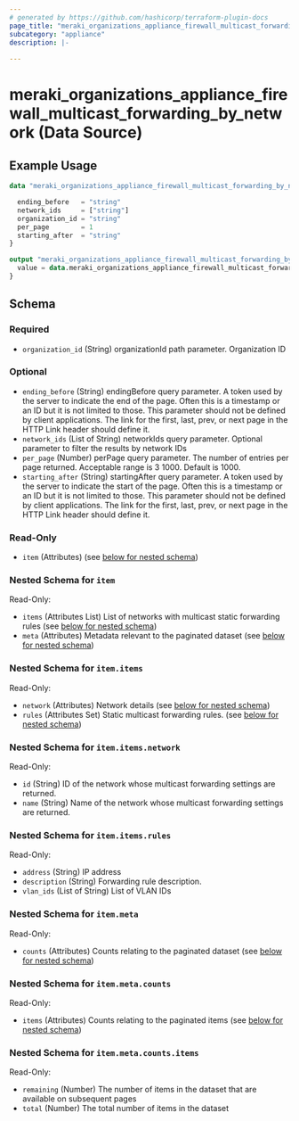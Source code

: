 ```yaml
---
# generated by https://github.com/hashicorp/terraform-plugin-docs
page_title: "meraki_organizations_appliance_firewall_multicast_forwarding_by_network Data Source - terraform-provider-meraki"
subcategory: "appliance"
description: |-
  
---
```


# meraki_organizations_appliance_firewall_multicast_forwarding_by_network (Data Source)



## Example Usage

```terraform
data "meraki_organizations_appliance_firewall_multicast_forwarding_by_network" "example" {

  ending_before   = "string"
  network_ids     = ["string"]
  organization_id = "string"
  per_page        = 1
  starting_after  = "string"
}

output "meraki_organizations_appliance_firewall_multicast_forwarding_by_network_example" {
  value = data.meraki_organizations_appliance_firewall_multicast_forwarding_by_network.example.item
}
```

<!-- schema generated by tfplugindocs -->
## Schema

### Required

- `organization_id` (String) organizationId path parameter. Organization ID

### Optional

- `ending_before` (String) endingBefore query parameter. A token used by the server to indicate the end of the page. Often this is a timestamp or an ID but it is not limited to those. This parameter should not be defined by client applications. The link for the first, last, prev, or next page in the HTTP Link header should define it.
- `network_ids` (List of String) networkIds query parameter. Optional parameter to filter the results by network IDs
- `per_page` (Number) perPage query parameter. The number of entries per page returned. Acceptable range is 3 1000. Default is 1000.
- `starting_after` (String) startingAfter query parameter. A token used by the server to indicate the start of the page. Often this is a timestamp or an ID but it is not limited to those. This parameter should not be defined by client applications. The link for the first, last, prev, or next page in the HTTP Link header should define it.

### Read-Only

- `item` (Attributes) (see [below for nested schema](#nestedatt--item))

<a id="nestedatt--item"></a>
### Nested Schema for `item`

Read-Only:

- `items` (Attributes List) List of networks with multicast static forwarding rules (see [below for nested schema](#nestedatt--item--items))
- `meta` (Attributes) Metadata relevant to the paginated dataset (see [below for nested schema](#nestedatt--item--meta))

<a id="nestedatt--item--items"></a>
### Nested Schema for `item.items`

Read-Only:

- `network` (Attributes) Network details (see [below for nested schema](#nestedatt--item--items--network))
- `rules` (Attributes Set) Static multicast forwarding rules. (see [below for nested schema](#nestedatt--item--items--rules))

<a id="nestedatt--item--items--network"></a>
### Nested Schema for `item.items.network`

Read-Only:

- `id` (String) ID of the network whose multicast forwarding settings are returned.
- `name` (String) Name of the network whose multicast forwarding settings are returned.


<a id="nestedatt--item--items--rules"></a>
### Nested Schema for `item.items.rules`

Read-Only:

- `address` (String) IP address
- `description` (String) Forwarding rule description.
- `vlan_ids` (List of String) List of VLAN IDs



<a id="nestedatt--item--meta"></a>
### Nested Schema for `item.meta`

Read-Only:

- `counts` (Attributes) Counts relating to the paginated dataset (see [below for nested schema](#nestedatt--item--meta--counts))

<a id="nestedatt--item--meta--counts"></a>
### Nested Schema for `item.meta.counts`

Read-Only:

- `items` (Attributes) Counts relating to the paginated items (see [below for nested schema](#nestedatt--item--meta--counts--items))

<a id="nestedatt--item--meta--counts--items"></a>
### Nested Schema for `item.meta.counts.items`

Read-Only:

- `remaining` (Number) The number of items in the dataset that are available on subsequent pages
- `total` (Number) The total number of items in the dataset
